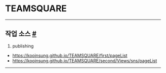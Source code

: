 # TEAMSQUARE

- - -

## 작업 소스 <a id="markup" href="#markup">#</a>

1. publishing
  - https://kooinsung.github.io/TEAMSQUARE/first/pageList
  - https://kooinsung.github.io/TEAMSQUARE/second/Views/sns/pageList

- - -
